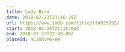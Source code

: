 ```yaml
---
title: Lady Bird
date: 2018-02-23T21:16:39Z
url: https://www.imdb.com/title/tt4925292/
start: 2018-02-23T21:15:00Z
end: 2018-02-23T22:49:00Z
placeId: 9C2XRVM6+HM
---
```


